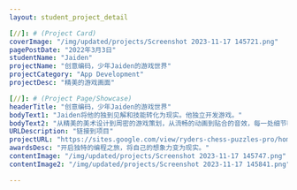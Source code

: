 ```yaml
---
layout: student_project_detail

[//]: # (Project Card)
coverImage: "/img/updated/projects/Screenshot 2023-11-17 145721.png"
pagePostDate: "2022年3月3日"
studentName: "Jaiden"
projectName: "创意编码，少年Jaiden的游戏世界"
projectCategory: "App Development"
projectDesc: "精美的游戏画面"

[//]: # (Project Page/Showcase)
headerTitle: "创意编码，少年Jaiden的游戏世界"
bodyText1: "Jaiden将他的独到见解和技能转化为现实。他独立开发游戏。"
bodyText2: "从精美的美术设计到周密的游戏策划，从流畅的动画到贴合的音效，每一处细节都是他原创的成果。"
URLDescription: "链接到项目"
projectURL: "https://sites.google.com/view/ryders-chess-puzzles-pro/home"
awardsDesc: "开启独特的编程之旅，将自己的想象力变为现实。"
contentImage: "/img/updated/projects/Screenshot 2023-11-17 145747.png"
contentImage2: "/img/updated/projects/Screenshot 2023-11-17 145841.png"

---
```

